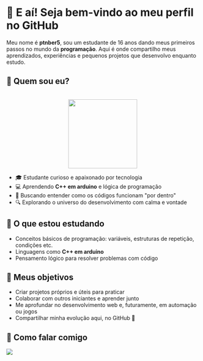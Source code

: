 # 👋 E aí! Seja bem-vindo ao meu perfil no GitHub

Meu nome é **ptnber5**, sou um estudante de 16 anos dando meus primeiros passos no mundo da **programação**. Aqui é onde compartilho meus aprendizados, experiências e pequenos projetos que desenvolvo enquanto estudo.

## 🚀 Quem sou eu?

<div align="center"><br>
    <a href="https://github.com/ptnber5">
        <img height="180em"
            src="https://github-readme-stats.vercel.app/api/top-langs/?username=Moura-bro&layout=compact&langs_count=8&theme=radical"
        />
    </a>
</div>

- 🎓 Estudante curioso e apaixonado por tecnologia  
- 💻 Aprendendo **C++ em arduino** e lógica de programação  
- 🧠 Buscando entender como os códigos funcionam "por dentro"  
- 🔍 Explorando o universo do desenvolvimento com calma e vontade  

## 📘 O que estou estudando

- Conceitos básicos de programação: variáveis, estruturas de repetição, condições etc.  
- Linguagens como **C++ em arduino**   
- Pensamento lógico para resolver problemas com código  

## 🎯 Meus objetivos

- Criar projetos próprios e úteis para praticar  
- Colaborar com outros iniciantes e aprender junto  
- Me aprofundar no desenvolvimento web e, futuramente, em automação ou jogos  
- Compartilhar minha evolução aqui, no GitHub 🚀

## 📩 Como falar comigo

<a href = "mailto:mbarrientorafael@gmail.com"><img loading="lazy" src="https://img.shields.io/badge/Gmail-D14836?style=for-the-badge&logo=gmail&logoColor=white" target="_blank"></a>




